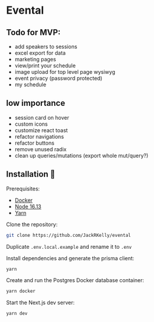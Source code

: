 # Evental

## Todo for MVP:

- add speakers to sessions
- excel export for data
- marketing pages
- view/print your schedule
- image upload for top level page wysiwyg
- event privacy (password protected)
- my schedule

## low importance
- session card on hover
- custom icons
- customize react toast
- refactor navigations
- refactor buttons
- remove unused radix
- clean up queries/mutations (export whole mut/query?)

## Installation 💾

Prerequisites:
- [Docker](https://www.docker.com/products/docker-desktop/)
- [Node 16.13](https://nodejs.org/ko/blog/release/v16.13.0/)
- [Yarn](https://classic.yarnpkg.com/lang/en/docs/install/#windows-stable)

Clone the repository:

```bash
git clone https://github.com/JackRKelly/evental
```

Duplicate `.env.local.example` and rename it to `.env`

Install dependencies and generate the prisma client:

```bash
yarn
```

Create and run the Postgres Docker database container:

```bash
yarn docker
```

Start the Next.js dev server:

```bash
yarn dev
```


 
